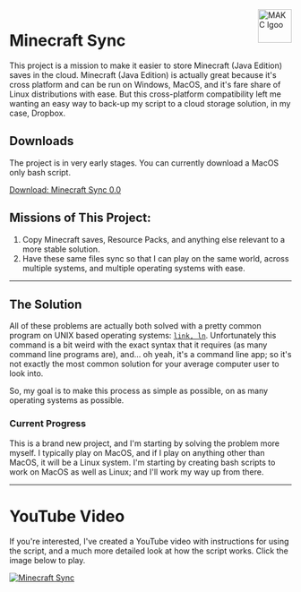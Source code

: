 <a href="https://makc.co">
    <img src="https://makccr.github.io/images/github-header.svg" alt="MAKC lgoo" title="MAKC" align="right" height="60" />
</a>

# Minecraft Sync
This project is a mission to make it easier to store Minecraft (Java Edition) saves in the cloud. Minecraft (Java Edition) is actually great because it's cross platform and can be run on Windows, MacOS, and it's fare share of Linux distributions with ease. But this cross-platform compatibility left me wanting an easy way to back-up my script to a cloud storage solution, in my case, Dropbox. 

## Downloads 
The project is in very early stages. You can currently download a MacOS only bash script. 

[Download: Minecraft Sync 0.0](https://github.com/makccr/minecraftSync/releases/download/0.0/minecraftSynce.0.0.zip)

## Missions of This Project: 
1. Copy Minecraft saves, Resource Packs, and anything else relevant to a more stable solution. 
2. Have these same files sync so that I can play on the same world, across multiple systems, and multiple operating systems with ease. 

--- 

## The Solution
All of these problems are actually both solved with a pretty common program on UNIX based operating systems: [``link, ln``](https://man.openbsd.org/ln.1). Unfortunately this command is a bit weird with the exact syntax that it requires (as many command line programs are), and... oh yeah, it's a command line app; so it's not exactly the most common solution for your average computer user to look into. 

So, my goal is to make this process as simple as possible, on as many operating systems as possible. 

### Current Progress
This is a brand new project, and I'm starting by solving the problem more myself. I typically play on MacOS, and if I play on anything other than MacOS, it will be a Linux system. I'm starting by creating bash scripts to work on MacOS as well as Linux; and I'll work my way up from there. 

---

# YouTube Video
If you're interested, I've created a YouTube video with instructions for using the script, and a much more detailed look at how the script works. Click the image below to play. 

[![Minecraft Sync](https://img.youtube.com/vi/xoJEoC-VHd4/maxresdefault.jpg)](https://youtu.be/xoJEoC-VHd4)

